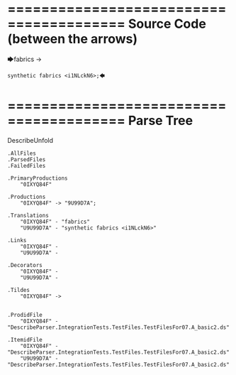 ========================================
Source Code (between the arrows)
========================================

🡆fabrics -> 
	
	synthetic fabrics <i1NLckN6>;🡄

========================================
Parse Tree
========================================
DescribeUnfold

    .AllFiles
    .ParsedFiles
    .FailedFiles

    .PrimaryProductions
        "0IXYQ84F" 

    .Productions
        "0IXYQ84F" -> "9U99D7A";

    .Translations
        "0IXYQ84F" - "fabrics"
        "U9U99D7A" - "synthetic fabrics <i1NLckN6>"

    .Links
        "0IXYQ84F" - 
        "U9U99D7A" - 

    .Decorators
        "0IXYQ84F" - 
        "U9U99D7A" - 

    .Tildes
        "0IXYQ84F" -> 


    .ProdidFile
        "0IXYQ84F" - "DescribeParser.IntegrationTests.TestFiles.TestFilesFor07.A_basic2.ds"

    .ItemidFile
        "0IXYQ84F" - "DescribeParser.IntegrationTests.TestFiles.TestFilesFor07.A_basic2.ds"
        "U9U99D7A" - "DescribeParser.IntegrationTests.TestFiles.TestFilesFor07.A_basic2.ds"

